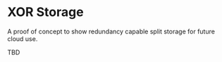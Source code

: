 XOR Storage
===========

A proof of concept to show redundancy capable split storage for future cloud use.

TBD
